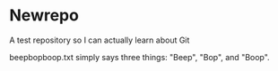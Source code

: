 # Newrepo
A test repository so I can actually learn about Git

beepbopboop.txt simply says three things: "Beep", "Bop", and "Boop".
